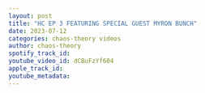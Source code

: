 ```yaml
---
layout: post
title: "HC EP 3 FEATURING SPECIAL GUEST MYRON BUNCH"
date: 2023-07-12
categories: chaos-theory videos
author: chaos-theory
spotify_track_id: 
youtube_video_id: dCBuFzYf604
apple_track_id: 
youtube_metadata: 
---
```

